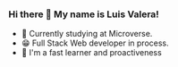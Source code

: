 ### Hi there 👋 My name is Luis Valera! 

- 🙌 Currently studying at Microverse.
- 😁 Full Stack Web developer in process.
- 🔆 I'm a fast learner and proactiveness


<!--
**Luiscarlosvd/Luiscarlosvd** is a ✨ _special_ ✨ repository because its `README.md` (this file) appears on your GitHub profile.

My name is Luis Carlos! 

- 🙌 I'm a new student of Microverse
- 😁 I will be a really great programmer
- 🔆 I'm fast learner and proactiveness
-->
